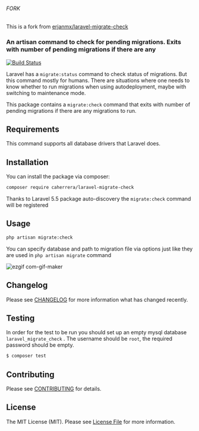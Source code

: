 ###### FORK
This is a fork from [erjanmx/laravel-migrate-check](https://github.com/erjanmx/laravel-migrate-check)

### An artisan command to check for pending migrations. Exits with number of pending migrations if there are any
[![Build Status](https://travis-ci.org/caherrera/laravel-migrate-check.svg?branch=master)](https://travis-ci.org/caherrera/laravel-migrate-check)

Laravel has a `migrate:status` command to check status of migrations. But this command mostly for humans. There are situations where one needs to know whether to run migrations when using autodeployment, maybe with switching to maintenance mode.

This package contains a `migrate:check` command that exits with number of pending migrations if there are any migrations to run.

## Requirements

This command supports all database drivers that Laravel does.

## Installation

You can install the package via composer:

```bash
composer require caherrera/laravel-migrate-check
```

Thanks to Laravel 5.5 package auto-discovery the `migrate:check` command will be registered

## Usage

```bash
php artisan migrate:сheck
```

You can specify database and path to migration file via options just like they are used in `php artisan migrate` command

![ezgif com-gif-maker](https://user-images.githubusercontent.com/4899432/34324977-691c5ca2-e895-11e7-9564-f4313763bc74.gif)

## Changelog

Please see [CHANGELOG](CHANGELOG.md) for more information what has changed recently.

## Testing

In order for the test to be run you should set up an empty mysql database `laravel_migrate_check` . The username should be `root`, the required password should be empty.

``` bash
$ composer test
```

## Contributing

Please see [CONTRIBUTING](CONTRIBUTING.md) for details.

## License

The MIT License (MIT). Please see [License File](LICENSE.md) for more information.
